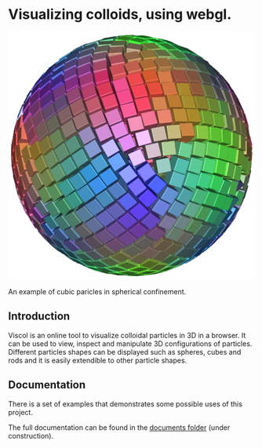 # Visualizing colloids, using webgl.

![example](docs/example.png)

An example of cubic paricles in spherical confinement. 

## Introduction ##
Viscol is an online tool to visualize colloidal particles in 3D in a browser. It can be used to view, inspect and manipulate 
3D configurations of particles. Different particles shapes can be displayed such as spheres, cubes and rods and it
is easily extendible to other particle shapes. 

## Documentation ##

There is a set of examples that demonstrates some possible uses of this project.

The full documentation can be found in the [documents folder](https://michielhermes.github.io/viscol/) (under construction).

